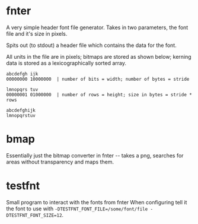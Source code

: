 # fnter

A very simple header font file generator.
Takes in two parameters, the font file and it's size in pixels.

Spits out (to stdout) a header file which contains the data for the font.

All units in the file are in pixels; bitmaps are stored as shown below; kerning data is stored as a lexicographically sorted array.

```
abcdefgh ijk
00000000 10000000  | number of bits = width; number of bytes = stride

lmnopqrs tuv
00000001 01000000  | number of rows = height; size in bytes = stride * rows

abcdefghijk
lmnopqrstuv
```

# bmap

Essentially just the bitmap converter in fnter -- takes a png, searches for areas without transparency and maps them.

# testfnt

Small program to interact with the fonts from fnter
When configuring tell it the font to use with `-DTESTFNT_FONT_FILE=/some/font/file -DTESTFNT_FONT_SIZE=12`.

